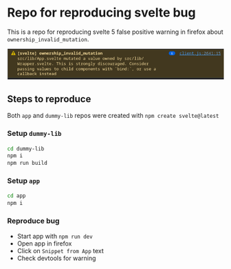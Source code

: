# Repo for reproducing svelte bug

This is a repo for reproducing svelte 5 false positive warning in firefox about `ownership_invalid_mutation`.

![WarningScreenshot](https://github.com/TUTOR03/svelte-firefox-false-positive-wrong-mutation-warning/raw/master/assets/warning_screenshot.png)

## Steps to reproduce

Both `app` and `dummy-lib` repos were created with `npm create svelte@latest`

### Setup `dummy-lib`

```bash
cd dummy-lib
npm i
npm run build
```

### Setup `app`

```bash
cd app
npm i
```

### Reproduce bug

- Start app with `npm run dev`
- Open app in firefox
- Click on `Snippet from App` text
- Check devtools for warning
